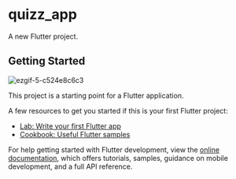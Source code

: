 # quizz_app

A new Flutter project.

## Getting Started

![ezgif-5-c524e8c6c3](https://user-images.githubusercontent.com/78106606/197374140-abf8aa2d-aa7d-4b05-b053-d50aad475713.gif)


This project is a starting point for a Flutter application.

A few resources to get you started if this is your first Flutter project:

- [Lab: Write your first Flutter app](https://docs.flutter.dev/get-started/codelab)
- [Cookbook: Useful Flutter samples](https://docs.flutter.dev/cookbook)

For help getting started with Flutter development, view the
[online documentation](https://docs.flutter.dev/), which offers tutorials,
samples, guidance on mobile development, and a full API reference.
